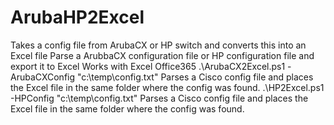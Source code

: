 # ArubaHP2Excel
Takes a config file from ArubaCX or HP switch and converts this into an Excel file
Parse a ArubbaCX configuration file or HP configuration file and export it to Excel
Works with Excel Office365
.\ArubaCX2Excel.ps1 -ArubaCXConfig "c:\temp\config.txt"
    Parses a Cisco config file and places the Excel file in the same folder where the config was found.
.\HP2Excel.ps1 -HPConfig "c:\temp\config.txt"
    Parses a Cisco config file and places the Excel file in the same folder where the config was found.
